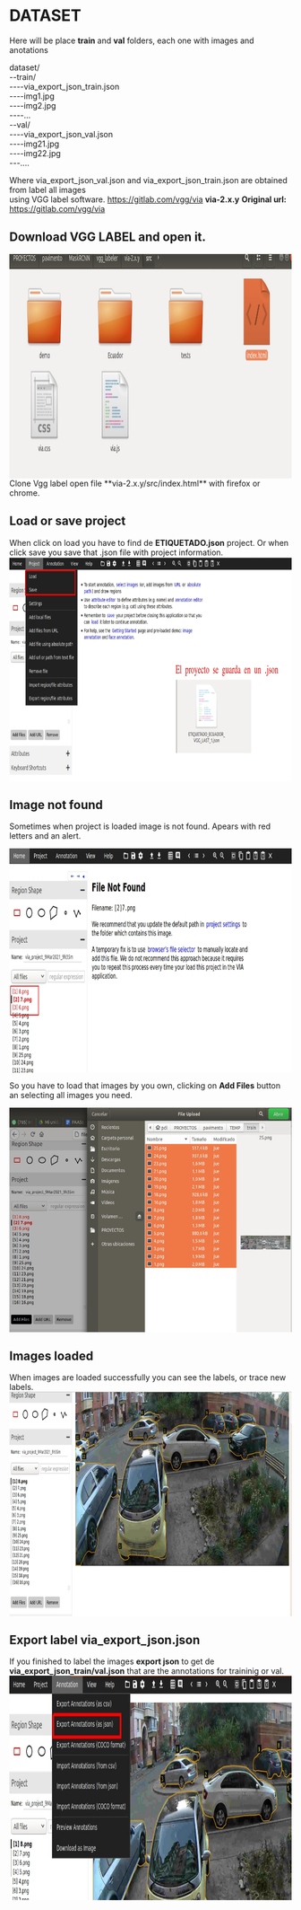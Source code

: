 # DATASET
Here will be place **train** and **val** folders, each one with images and anotations

dataset/  
--train/  
----via_export_json_train.json  
----img1.jpg  
----img2.jpg  
----...  
--val/  
----via_export_json_val.json  
----img21.jpg  
----img22.jpg  
---....  

Where via_export_json_val.json and via_export_json_train.json are obtained from label all images  
using VGG label software. https://gitlab.com/vgg/via **via-2.x.y**
**Original url:** https://gitlab.com/vgg/via  

## Download VGG LABEL and open it.  
<img src="../README_images/opening_vgglabelel.jpg" align="center"  width="600" height="400">  
Clone Vgg label open file **via-2.x.y/src/index.html** with firefox or chrome.  

## Load or save project  
When click on load you have to find de **ETIQUETADO.json** project. Or when click save you save that .json file with project information.  
<img src="../README_images/main_vgglabel.jpg" align="center" width="600" height="400">  

## Image not found  
Sometimes when project is loaded image is not found. Apears with red letters and an alert.     

<img src="../README_images/image_not_found.jpg" align="center" width="600" height="400">    

So you have to load that images by you own, clicking on **Add Files** button an selecting all images you need.  

<img src="../README_images/loading_images.jpg" align="center" width="600" height="400">    

## Images loaded  
When images are loaded successfully you can see the labels, or trace new labels.     
<img src="../README_images/images_loaded.jpg" align="center" width="600" height="400">  


## Export label via_export_json.json
If you finished to label the images **export json** to get de **via_export_json_train/val.json** that are the annotations for traininig or val.
<img src="../README_images/export_json.jpg" align="center" width="600" height="400">  
